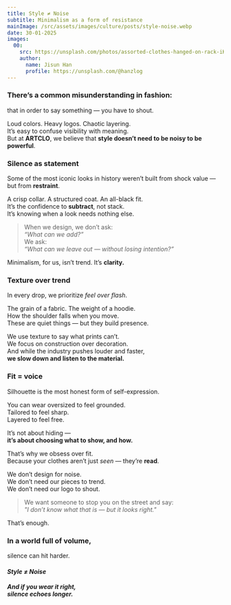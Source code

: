 ```yaml
---
title: Style ≠ Noise
subtitle: Minimalism as a form of resistance
mainImage: /src/assets/images/culture/posts/style-noise.webp
date: 30-01-2025
images:
  00:
    src: https://unsplash.com/photos/assorted-clothes-hanged-on-rack-iKF5W3VrOKU
    author:
      name: Jisun Han
      profile: https://unsplash.com/@hanzlog
---
```


### There’s a common misunderstanding in fashion:

that in order to say something — you have to shout.

Loud colors. Heavy logos. Chaotic layering.  
It’s easy to confuse visibility with meaning.  
But at **ARTCLO**, we believe that **style doesn’t need to be noisy to be
powerful**.

### Silence as statement

Some of the most iconic looks in history weren’t built from shock value — but
from **restraint**.

A crisp collar. A structured coat. An all-black fit.  
It’s the confidence to **subtract**, not stack.  
It’s knowing when a look needs nothing else.

> When we design, we don’t ask:\
> _“What can we add?”_\
> We ask:\
> _“What can we leave out — without losing intention?”_

Minimalism, for us, isn’t trend. It’s **clarity.**

### Texture over trend

In every drop, we prioritize _feel over flash_.

The grain of a fabric. The weight of a hoodie.  
How the shoulder falls when you move.  
These are quiet things — but they build presence.

We use texture to say what prints can’t.  
We focus on construction over decoration.  
And while the industry pushes louder and faster,  
**we slow down and listen to the material.**

### Fit = voice

Silhouette is the most honest form of self-expression.

You can wear oversized to feel grounded.  
Tailored to feel sharp.  
Layered to feel free.

It’s not about hiding —  
**it’s about choosing what to show, and how.**

That’s why we obsess over fit.  
Because your clothes aren’t just _seen_ — they’re **read**.

We don’t design for noise.  
We don’t need our pieces to trend.  
We don’t need our logo to shout.

> We want someone to stop you on the street and say:\
> _"I don’t know what that is — but it looks right."_

That’s enough.

### In a world full of volume,

silence can hit harder.

#### _Style ≠ Noise_

**_And if you wear it right,_**\
_**silence echoes longer.**_
